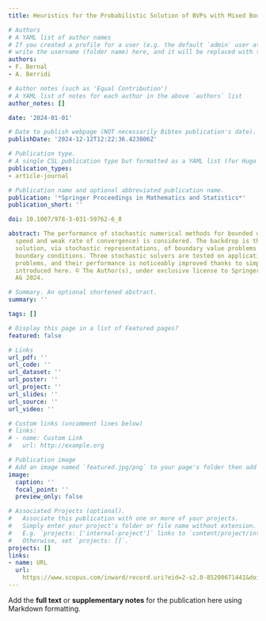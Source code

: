 ```yaml
---
title: Heuristics for the Probabilistic Solution of BVPs with Mixed Boundary Conditions

# Authors
# A YAML list of author names
# If you created a profile for a user (e.g. the default `admin` user at `content/authors/admin/`), 
# write the username (folder name) here, and it will be replaced with their full name and linked to their profile.
authors:
- F. Bernal
- A. Berridi

# Author notes (such as 'Equal Contribution')
# A YAML list of notes for each author in the above `authors` list
author_notes: []

date: '2024-01-01'

# Date to publish webpage (NOT necessarily Bibtex publication's date).
publishDate: '2024-12-12T12:22:36.423806Z'

# Publication type.
# A single CSL publication type but formatted as a YAML list (for Hugo requirements).
publication_types:
- article-journal

# Publication name and optional abbreviated publication name.
publication: '*Springer Proceedings in Mathematics and Statistics*'
publication_short: ''

doi: 10.1007/978-3-031-59762-6_8

abstract: The performance of stochastic numerical methods for bounded diffusions (accuracy,
  speed and weak rate of convergence) is considered. The backdrop is the pointwise
  solution, via stochastic representations, of boundary value problems with mixed
  boundary conditions. Three stochastic solvers are tested on application-inspired
  problems, and their performance is noticeably improved thanks to simple heuristics
  introduced here. © The Author(s), under exclusive license to Springer Nature Switzerland
  AG 2024.

# Summary. An optional shortened abstract.
summary: ''

tags: []

# Display this page in a list of Featured pages?
featured: false

# Links
url_pdf: ''
url_code: ''
url_dataset: ''
url_poster: ''
url_project: ''
url_slides: ''
url_source: ''
url_video: ''

# Custom links (uncomment lines below)
# links:
# - name: Custom Link
#   url: http://example.org

# Publication image
# Add an image named `featured.jpg/png` to your page's folder then add a caption below.
image:
  caption: ''
  focal_point: ''
  preview_only: false

# Associated Projects (optional).
#   Associate this publication with one or more of your projects.
#   Simply enter your project's folder or file name without extension.
#   E.g. `projects: ['internal-project']` links to `content/project/internal-project/index.md`.
#   Otherwise, set `projects: []`.
projects: []
links:
- name: URL
  url: 
    https://www.scopus.com/inward/record.uri?eid=2-s2.0-85200671441&doi=10.1007%2f978-3-031-59762-6_8&partnerID=40&md5=b9586b401e5db53b8c8e79b41183b662
---
```


Add the **full text** or **supplementary notes** for the publication here using Markdown formatting.
